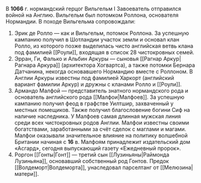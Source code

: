 В **1066** г. нормандский герцог Вильгельм I Завоеватель отправился войной на Англию. Вильгельм был потомком Роллона, основателя Нормандии. В походе Вильгельма сопровождали:
1) Эрик де Ролло — как и Вильгельм, потомок Роллона. За успешную кампанию получил в Шотландии участок земли и основал клан Ролло, из которого позже выделилась чисто английская ветвь клана под фамилией [[Роули]], входящая в список 28 чистокровных семей.
2) Эрран, Ги, Фалько и Альбин Аркуры — сыновья [[Рагнар Аркур|Рагнара Аркура]] (архитектора Хогвартса), а также потомки Бернара Датчанина, некогда основавшего Нормандию вместе с Роллоном. В Англии Аркуры известны под фамилией Харкорт (английский вариант фамилии Аркур) и дружны с кланами Ролло и [[Роули]].
3) Армандо Малфой — представитель знатного нормандского рода и основатель английского рода [[Малфои|Малфоев]]. За успешную кампанию получил феод в графстве Уилтшир, захваченный у местных помещиков. Также получил благословение богини Сиф на наличие наследника. У Малфоев самая длинная мужская линия среди всех чистокровных родов Англии. Малфои известны своими богатствами, заработанными за счёт сделок с маглами и магами. Малфои оказывали значительное влияние на политику волшебной Британии начиная с **16** в. Малфоям принадлежит издательский дом «Асгард», сегодня выпускающий газету «Ежедневный пророк».
4) Роргон [[Гонты|Гонт]] — третий сын [[Лузиньяны|Раймонда Лузиньяна]], основавший собственный род Гонтов. Предок [[Волдеморт|Волдеморта]], унаследовал парселтанг от [[Мелюзина|матери]].